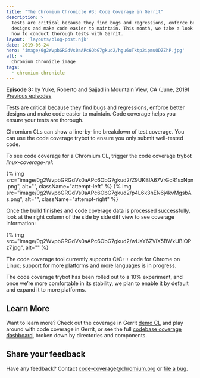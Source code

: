 ```yaml
---
title: "The Chromium Chronicle #3: Code Coverage in Gerrit"
description: >
  Tests are critical because they find bugs and regressions, enforce better
  designs and make code easier to maintain. This month, we take a look at
  how to conduct thorough tests with Gerrit.
layout: 'layouts/blog-post.njk'
date: 2019-06-24
hero: 'image/0g2WvpbGRGdVs0aAPc6ObG7gkud2/hgu6uTktp2ipmuODZZhP.jpg'
alt: >
  Chromium Chronicle image
tags:
  - chromium-chronicle
---
```


<!-- Needs float left/right -->

**Episode 3:** by Yuke, Roberto and Sajjad in Mountain View, CA (June, 2019)<br>
[Previous episodes](/tags/chromium-chronicle/)

Tests are critical because they find bugs and regressions, enforce better
designs and make code easier to maintain. Code coverage helps you ensure
your tests are thorough.

Chromium CLs can show a line-by-line breakdown of test coverage. You can
use the code coverage trybot to ensure you only submit well-tested code.

To see code coverage for a Chromium CL, trigger the code coverage trybot
*linux-coverage-rel*:

{% img src="image/0g2WvpbGRGdVs0aAPc6ObG7gkud2/Z9UKBlA67VrGcR1sxNpn.png", alt="", className="attempt-left" %}
{% img src="image/0g2WvpbGRGdVs0aAPc6ObG7gkud2/p4L6k3hEN6j4kvMgsbAs.png", alt="", className="attempt-right" %}

Once the build finishes and code coverage data is processed successfully,
look at the right column of the side by side diff view to see coverage
information:

{% img src="image/0g2WvpbGRGdVs0aAPc6ObG7gkud2/wUaY6ZViX5BWxUBIOPz7.jpg", alt="" %}

The code coverage tool currently supports C/C++ code for Chrome on Linux;
support for more platforms and more languages is in progress.

The code coverage trybot has been rolled out to a 10% experiment, and once
we’re more comfortable in its stability, we plan to enable it by default and
expand it to more platforms.

## Learn More

Want to learn more? Check out the coverage in Gerrit [demo CL][demo-cl]
and play around with code coverage in Gerrit, or see the full
[codebase coverage dashboard][dashboard], broken down by directories and components.

## Share your feedback

Have any feedback? Contact code-coverage@chromium.org or [file a bug][file-bug].

[demo-cl]: https://chromium-review.googlesource.com/c/chromium/src/+/1455344
[dashboard]: https://analysis.chromium.org/p/chromium/coverage
[file-bug]: https://bugs.chromium.org/p/chromium/issues/entry?labels=Pri-3&status=Unconfirmed&components=Tools%3ECodeCoverage&comment=what%27s%20the%20bug%20or%20feature?
